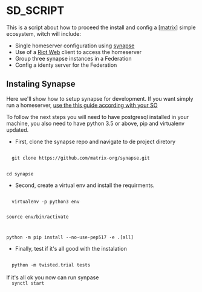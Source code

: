 # SD_SCRIPT

This is a script about how to proceed the install and config a [[matrix](https://matrix.org/)] simple ecosystem, witch will include:
  - Single homeserver configuration using [synapse](https://github.com/matrix-org/synapse/)
  - Use of a [Riot Web](https://github.com/vector-im/riot-web) client to access the homeserver
  - Group three synapse instances in a Federation
  - Config a identy server for the Federation
  
## Instaling Synapse

Here we'll show how to setup synapse for development. If you want simply run a homeserver, [use the this guide according with your SO](https://github.com/matrix-org/synapse/blob/master/INSTALL.md)

To follow the next steps you will need to have postgresql installed in your machine, you also need to have python 3.5 or above, pip and virtualenv updated.

  - First, clone the synapse repo and navigate to de project diretory
<code>
  git clone https://github.com/matrix-org/synapse.git

  cd synapse
</code>

  - Second, create a virtual env and install the requirments.
<code>
  virtualenv -p python3 env

  source env/bin/activate

  python -m pip install --no-use-pep517 -e .[all]
</code>

  - Finally, test if it's all good with the instalation
<code>
  python -m twisted.trial tests
</code>

<br />
If it's all ok you now can run synpase

<code>
  synctl start
</code>
